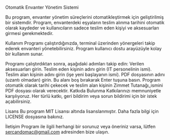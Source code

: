 Otomatik Envanter Yönetim Sistemi


Bu program, envanter yönetim süreçlerini otomatikleştirmek için geliştirilmiş bir sistemdir. Program, envanterdeki eşyaların teslim alınma tarihini otomatik olarak kaydeder ve kullanıcıların sadece teslim eden kişiyi ve aksesuarları girmesi gerekmektedir.

Kullanım
Programı çalıştırdığınızda, terminal üzerinden yönergeleri takip ederek envanteri yönetebilirsiniz. Program kullanıcı dostu arayüzüyle kolay bir kullanım sunar.

Programı çalıştırdıktan sonra, aşağıdaki adımları takip edin:
Verilen aksesuarları girin.
Teslim eden kişinin adını girin (IT personelinin ismi).
Teslim alan kişinin adını girin (işe yeni başlayanın ismi).
PDF dosyasının adını (uzantı olmadan) girin. Bu alanı boş bırakarak Enter tuşuna basın.
Program otomatik olarak tarihi çekecek ve teslim alan kişinin Zimmet Tutanağı_ismini PDF dosyası olarak verecektir.
Katkıda Bulunma
Katkılarınızı memnuniyetle karşılıyoruz. Her türlü katkı, geri bildirim veya sorun bildirimi için bir istek açabilirsiniz.

Lisans
Bu program MIT Lisansı altında lisanslanmıştır. Daha fazla bilgi için LICENSE dosyasına bakınız.

İletişim
Program ile ilgili herhangi bir sorunuz veya öneriniz varsa, lütfen sercandomac@gmail.com adresinden bize ulaşın.
